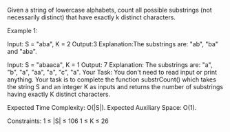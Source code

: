Given a string of lowercase alphabets, count all possible substrings (not necessarily distinct) that have exactly k distinct characters. 

Example 1:

Input: S = "aba", K = 2
Output:3
Explanation:The substrings are: "ab", "ba" and "aba".

Input: S = "abaaca", K = 1
Output: 7
Explanation: The substrings are: "a", "b", "a", "aa", "a", "c", "a". 
Your Task:
You don't need to read input or print anything. Your task is to complete the function substrCount() which takes the string S and an integer K as inputs and returns the number of substrings having exactly K distinct characters.

Expected Time Complexity: O(|S|).
Expected Auxiliary Space: O(1).

Constraints:
1 ≤ |S| ≤ 106
1 ≤ K ≤ 26